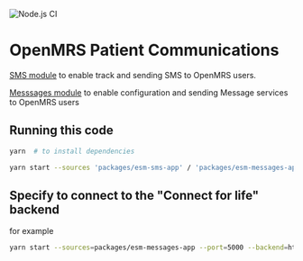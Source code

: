 ![Node.js CI](https://github.com/openmrs/openmrs-esm-patient-communications/workflows/Node.js%20CI/badge.svg)

# OpenMRS Patient Communications

[SMS module](https://github.com/johnsonandjohnson/openmrs-distro-cfl/wiki/Admin-SMS) to enable track and sending SMS to OpenMRS users.

[Messsages module](https://github.com/johnsonandjohnson/openmrs-distro-cfl/wiki/Admin-Messages) to enable configuration and sending Message services to OpenMRS users

## Running this code

```sh
yarn  # to install dependencies

yarn start --sources 'packages/esm-sms-app' / 'packages/esm-messages-app' # to run a specific application
```

## Specify to connect to the "Connect for life" backend

for example

```sh
yarn start --sources=packages/esm-messages-app --port=5000 --backend=https://demo.jnj.connect-for-life.org
```

